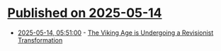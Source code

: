 # [Published on 2025-05-14](index.md)

* [2025-05-14, 05:51:00](https://soylentnews.org/article.pl?sid=25/05/13/0234223&from=rss) - [The Viking Age is Undergoing a Revisionist Transformation](https://soylentnews.org/article.pl?sid=25/05/13/0234223&from=rss)
